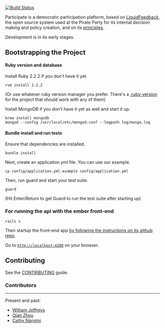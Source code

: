 [![Build Status](https://travis-ci.org/oliverbarnes/participate-api.svg?branch=master)](https://travis-ci.org/oliverbarnes/participate-api)

Participate is a democratic participation plaftorm, based on [LiquidFeedback](http://liquidfeedback.org), the open source system used at the Pirate Party for its internal decision making and policy creation, and on its [principles](http://principles.liquidfeedback.org).

Development is in its early stages.

## Bootstrapping the Project


#### Ruby version and database

Install Ruby 2.2.2 if you don't have it yet

```
rvm install 2.2.2
```

(Or use whatever ruby version manager you prefer. There's a [.ruby-version](.ruby-version) for the project that should work with any of them)

Install MongoDB if you don't have it yet as well and start it up.

```
brew install mongodb
mongod --config /usr/local/etc/mongod.conf --logpath log/mongo.log
```

#### Bundle install and run tests

Ensure that dependencies are installed.

```
bundle install
```

Next, create an application.yml file. You can use our example.

```
cp config/application.yml.example config/application.yml
```

Then, run guard and start your test suite.

```
guard
```

(Hit Enter/Return to get Guard to run the test suite after starting up)

### For running the api with the ember front-end

```
rails s
```

Then startup the front-end app [by following the instructions on its github repo](http://github.com/oliverbarnes/participate).

Go to [`http://localhost:4200`](http://localhost:4200) on your browser.


## Contributing

See the [CONTRIBUTING](CONTRIBUTING.md) guide.

### Contributors
------------
Present and past:

- [William Jeffreys](https://github.com/williamcodes)
- [Qian Zhou](https://github.com/qianfinland)
- [Cathy Nangini](https://github.com/KatiRG)
